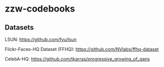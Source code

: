 # zzw-codebooks



## Datasets
LSUN: https://github.com/fyu/lsun

Flickr-Faces-HQ Dataset (FFHQ): https://github.com/NVlabs/ffhq-dataset

CelebA-HQ: https://github.com/tkarras/progressive_growing_of_gans
